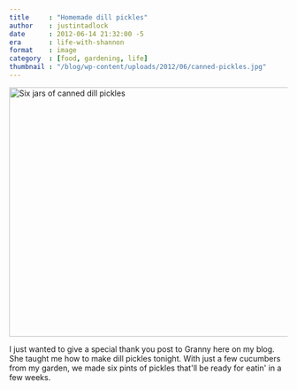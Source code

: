 ```yaml
---
title     : "Homemade dill pickles"
author    : justintadlock
date      : 2012-06-14 21:32:00 -5
era       : life-with-shannon
format    : image
category  : [food, gardening, life]
thumbnail : "/blog/wp-content/uploads/2012/06/canned-pickles.jpg"
---
```


<a href="http://justintadlock.com/archives/2012/06/14/homemade-dill-pickles/canned-pickles" rel="attachment wp-att-4523"><img src="http://justintadlock.com/blog/wp-content/uploads/2012/06/canned-pickles-600x450.jpg" alt="Six jars of canned dill pickles" title="Canned Pickles" width="600" height="450" class="aligncenter size-large wp-image-4523" /></a>

I just wanted to give a special thank you post to Granny here on my blog.  She taught me how to make dill pickles tonight.  With just a few cucumbers from my garden, we made six pints of pickles that'll be ready for eatin' in a few weeks.
